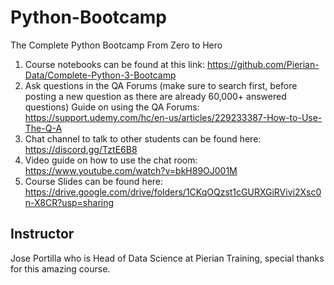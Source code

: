 # Python-Bootcamp
The Complete Python Bootcamp From Zero to Hero

1. Course notebooks can be found at this link: https://github.com/Pierian-Data/Complete-Python-3-Bootcamp
2. Ask questions in the QA Forums (make sure to search first, before posting a new question as there are already 60,000+ answered questions) Guide on using the QA Forums: https://support.udemy.com/hc/en-us/articles/229233387-How-to-Use-The-Q-A
3. Chat channel to talk to other students can be found here: https://discord.gg/TztE6B8
4. Video guide on how to use the chat room: https://www.youtube.com/watch?v=bkH89OJ001M
5. Course Slides can be found here: https://drive.google.com/drive/folders/1CKqOQzst1cGURXGiRVivi2Xsc0n-X8CR?usp=sharing

## Instructor
Jose Portilla who is Head of Data Science at Pierian Training, special thanks for this amazing course.
